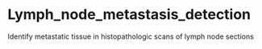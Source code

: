 # Lymph_node_metastasis_detection
Identify metastatic tissue in histopathologic scans of lymph node sections

